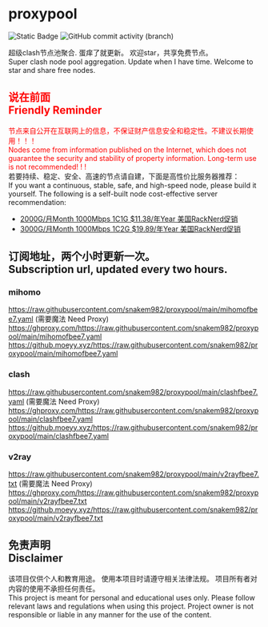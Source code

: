 # proxypool

![Static Badge](https://img.shields.io/badge/ss|ssr|vmess|vless|trojan-free-orange)
![GitHub commit activity (branch)](https://img.shields.io/github/commit-activity/w/snakem982/proxypool?color=DC52FC)


超级clash节点池聚合.
蛋痒了就更新。
欢迎star，共享免费节点。
<br/>
Super clash node pool aggregation.
Update when I have time.
Welcome to star and share free nodes.

## <font color="red">说在前面<br/>Friendly Reminder</font>
<font color="red">节点来自公开在互联网上的信息，不保证财产信息安全和稳定性。不建议长期使用！！！<br/>
Nodes come from information published on the Internet,
which does not guarantee the security and stability of property information.
Long-term use is not recommended! ! !</font><br/>
若要持续、稳定、安全、高速的节点请自建，下面是高性价比服务器推荐：<br/>
If you want a continuous, stable, safe, and high-speed node, please build it yourself.
The following is a self-built node cost-effective server recommendation:
- [2000G/月Month 1000Mbps 1C1G $11.38/年Year 美国RackNerd促销](https://my.racknerd.com/aff.php?aff=8613 "美国RackNerd")
- [3000G/月Month 1000Mbps 1C2G $19.89/年Year 美国RackNerd促销](https://my.racknerd.com/aff.php?aff=8613 "美国RackNerd")

## 订阅地址，两个小时更新一次。<br/>Subscription url, updated every two hours.
### mihomo
https://raw.githubusercontent.com/snakem982/proxypool/main/mihomofbee7.yaml  (需要魔法 Need Proxy)
https://ghproxy.com/https://raw.githubusercontent.com/snakem982/proxypool/main/mihomofbee7.yaml
https://github.moeyy.xyz/https://raw.githubusercontent.com/snakem982/proxypool/main/mihomofbee7.yaml
### clash
https://raw.githubusercontent.com/snakem982/proxypool/main/clashfbee7.yaml  (需要魔法 Need Proxy)
https://ghproxy.com/https://raw.githubusercontent.com/snakem982/proxypool/main/clashfbee7.yaml
https://github.moeyy.xyz/https://raw.githubusercontent.com/snakem982/proxypool/main/clashfbee7.yaml
### v2ray
https://raw.githubusercontent.com/snakem982/proxypool/main/v2rayfbee7.txt  (需要魔法 Need Proxy)
https://ghproxy.com/https://raw.githubusercontent.com/snakem982/proxypool/main/v2rayfbee7.txt
https://github.moeyy.xyz/https://raw.githubusercontent.com/snakem982/proxypool/main/v2rayfbee7.txt


## 免责声明 <br/>Disclaimer
该项目仅供个人和教育用途。
使用本项目时请遵守相关法律法规。
项目所有者对内容的使用不承担任何责任。
<br/>
This project is meant for personal and educational uses only.
Please follow relevant laws and regulations when using this project.
Project owner is not responsible or liable in any manner for the use of the content.
